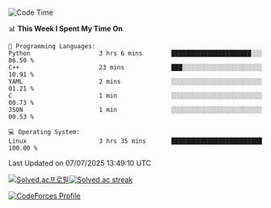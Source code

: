 
<!--START_SECTION:waka-->
![Code Time](http://img.shields.io/badge/Code%20Time-3%2C905%20hrs%2019%20mins-blue)

📊 **This Week I Spent My Time On** 

```text
💬 Programming Languages: 
Python                   3 hrs 6 mins        ██████████████████████░░░   86.50 % 
C++                      23 mins             ███░░░░░░░░░░░░░░░░░░░░░░   10.91 % 
YAML                     2 mins              ░░░░░░░░░░░░░░░░░░░░░░░░░   01.21 % 
C                        1 min               ░░░░░░░░░░░░░░░░░░░░░░░░░   00.73 % 
JSON                     1 min               ░░░░░░░░░░░░░░░░░░░░░░░░░   00.53 % 

💻 Operating System: 
Linux                    3 hrs 35 mins       █████████████████████████   100.00 % 
```


 Last Updated on 07/07/2025 13:49:10 UTC
<!--END_SECTION:waka-->


[![Solved.ac프로필](http://mazassumnida.wtf/api/generate_badge?boj=hckim96)](https://solved.ac/hckim96)[![Solved.ac streak](http://mazandi.herokuapp.com/api?handle=hckim96&theme=dark)](https://solved.ac/hckim96)


[![CodeForces Profile](https://cf.leed.at?id=hckim96)](https://codeforces.com/profile/hckim96)

